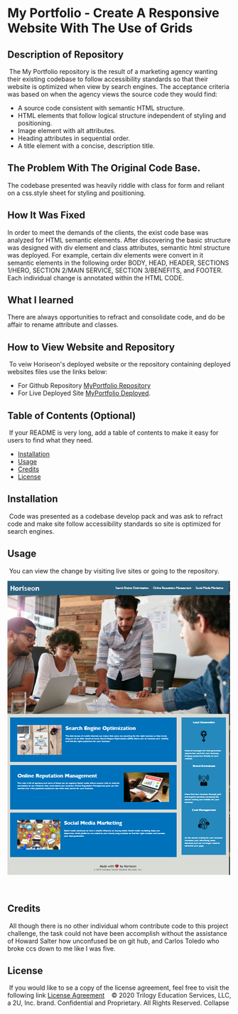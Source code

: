 # My Portfolio - Create A Responsive Website With The Use of Grids
## Description of Repository
​
 The My Portfolio repository is the result of a marketing agency wanting their existing codebase to follow accessibility standards so that their website is optimized when view by search engines.  The acceptance criteria was based on when the agency views the source code they would find:  

 * A source code consistent with semantic HTML structure. 
 * HTML elements that follow logical structure independent of styling and positioning.
 * Image element with alt attributes.
 * Heading attributes in sequential order. 
 * A title element with a concise, description title. 

## The Problem With The Original Code Base.
 The codebase presented was heavily riddle with class for form and reliant on a css.style sheet for styling and positioning.

## How It Was Fixed

In order to meet the demands of the clients, the exist code base was analyzed for HTML semantic elements.  After discovering the basic structure was designed with div element and class attributes, semantic html structure was deployed.  For example, certain div elements were convert in it semantic elements in the following order BODY, HEAD, HEADER, SECTIONS 1/HERO, SECTION 2/MAIN SERVICE, SECTION 3/BENEFITS, and FOOTER.  
Each individual change is annotated within the HTML CODE.    

## What I learned

There are always opportunities to refract and consolidate code, and do be affair to rename attribute and classes. 
​
## How to View Website and Repository
​
To veiw Horiseon's deployed website or the repository containing deployed websites files use the links below:

* For Github Repository [MyPortfolio Repository](https://github.com/KHudaKoz/myportfolio) 
​
* For Live Deployed Site [MyPortfolio Deployed](https://khudakoz.github.io/myportfolio/).
​
​
## Table of Contents (Optional)
​
If your README is very long, add a table of contents to make it easy for users to find what they need.
​
* [Installation](#installation)
* [Usage](#usage)
* [Credits](#credits)
* [License](#license)
​
​
## Installation
​
Code was presented as a codebase develop pack and was ask to refract code and make site follow accessibility standards so site is optimized for search engines. 

## Usage 
​
You can view the change by visiting live sites or going to the repository.   

![Image Of Project](https://github.com/KHudaKoz/Horiseon-Seo/blob/main/assets/images/Horiseon.PNG)

​

## Credits 
​
All though there is no other individual whom contribute code to this project challenge,  the task could not have been accomplish without the assistance of Howard Salter how unconfused be on git hub, and Carlos Toledo who broke ccs down to me like I was five.
​
​
## License
​
If you would like to se a copy of the license agreement, feel free to visit the following link [License Agreement](https://github.com/KHudaKoz/Horiseon-Seo/blob/main/License.md)
​
​
​
© 2020 Trilogy Education Services, LLC, a 2U, Inc. brand. Confidential and Proprietary. All Rights Reserved.
Collapse
